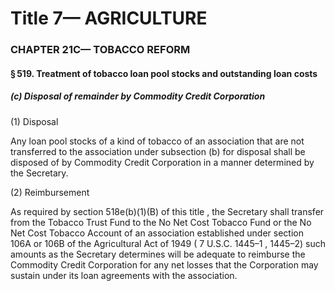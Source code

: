 
# Title 7— AGRICULTURE
### CHAPTER 21C— TOBACCO REFORM
#### § 519. Treatment of tobacco loan pool stocks and outstanding loan costs
##### (c) Disposal of remainder by Commodity Credit Corporation

(1) Disposal

Any loan pool stocks of a kind of tobacco of an association that are not transferred to the association under subsection (b) for disposal shall be disposed of by Commodity Credit Corporation in a manner determined by the Secretary.

(2) Reimbursement

As required by section 518e(b)(1)(B) of this title , the Secretary shall transfer from the Tobacco Trust Fund to the No Net Cost Tobacco Fund or the No Net Cost Tobacco Account of an association established under section 106A or 106B of the Agricultural Act of 1949 ( 7 U.S.C. 1445–1 , 1445–2) such amounts as the Secretary determines will be adequate to reimburse the Commodity Credit Corporation for any net losses that the Corporation may sustain under its loan agreements with the association.
